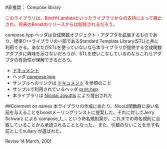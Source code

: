 #非推奨： Compose library

<font color="red">このライブラリは、BindやLambdaといったライブラリからの支持によって廃止され、将来のBoostのリリースからは削除されるだろう。</font>

compose.hpp ヘッダは合成関数オブジェクト・アダプタを拡張するものであり、標準C++ライブラリの一部であるStandard Template Library(STL)と共に利用できる。あなたがSTLを使っていないなら本ライブラリが提供する合成関数アダプタに興味を示さないだろうが、STLを使いこなしているのならこれらアダプタの有効性が理解できるだろう。

- [ドキュメント](./compose.md)
- ヘッダ [compose.hpp](./compose.hpp.md)
- サンプルへのリンクは [ドキュメント](./compose.md) を参照のこと
- サンプルで利用されているヘッダ [print.hpp](./print.hpp.md)
- 本ライブラリは [Nicolai Josuttis](http://www.boost.org/doc/libs/1_31_0/people/people.htm) により提出された


##Comment on names
本ライブラリの作成にあたり、Nicoは関数群に良い名前を与えることをboostメーリングリンストに提案した。それに対してJerry Schwarz による compose_f_... という命名規則案が、これまでの命名規則に合致していることから承認されることとなった。 また、引数のないことを示す名前としてnullary が選ばれた。

Revise 14 March, 2001



